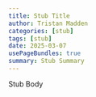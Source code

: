 ```yaml
---
title: Stub Title
author: Tristan Madden
categories: [stub]
tags: [stub]
date: 2025-03-07
usePageBundles: true
summary: Stub Summary
---
```


Stub Body
